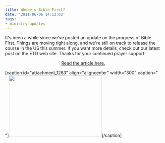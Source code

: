 ```yaml
---
title: Where's Bible First?
date: '2011-06-06 14:13:02'
tags:
- ministry-updates
---
```


It's been a while since we've posted an update on the progress of Bible First. Things are moving right along, and we're still on track to release the course in the US this summer. If you want more details, check out our latest post on the ETO web site. Thanks for your continued prayer support!
<p style="text-align: center;"><a title="Where's Bible First?" href="http://euroteamoutreach.org/index.php?p=ereport">Read the article here.</a></p>


[caption id="attachment_1263" align="aligncenter" width="300" caption=" "]<a href="https://s3.amazonaws.com/content.ofreport.com/2011/06/lessons.png"><img class="size-medium wp-image-1263" title="lessons" src="https://s3.amazonaws.com/content.ofreport.com/2011/06/lessons-300x199.png" alt="" width="300" height="199" /></a>[/caption]
